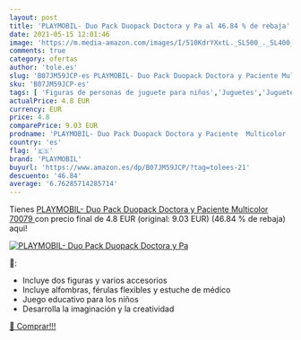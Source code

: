 ```yaml
---
layout: post
title: 'PLAYMOBIL- Duo Pack Duopack Doctora y Pa al 46.84 % de rebaja'
date: 2021-05-15 12:01:46
image: 'https://m.media-amazon.com/images/I/510KdrYXxtL._SL500_._SL400_.jpg'
comments: true
category: ofertas
author: 'tole.es'
slug: 'B07JM59JCP-es PLAYMOBIL- Duo Pack Duopack Doctora y Paciente Multicolor...'
sku: 'B07JM59JCP-es'
tags: [ 'Figuras de personas de juguete para niños','Juguetes','Juguetes y juegos','Muñecos y figuras','playmobil','playmobil-', ]
actualPrice: 4.8 EUR
currency: EUR
price: 4.8
comparePrice: 9.03 EUR
prodname: 'PLAYMOBIL- Duo Pack Duopack Doctora y Paciente  Multicolor  70079 '
country: 'es'
flag: '🇪🇸'
brand: 'PLAYMOBIL'
buyurl: 'https://www.amazon.es/dp/B07JM59JCP/?tag=tolees-21'
descuento: '46.84'
average: '6.76285714285714'
---
```


Tienes [PLAYMOBIL- Duo Pack Duopack Doctora y Paciente  Multicolor  70079 ](https://www.amazon.es/dp/B07JM59JCP/?tag=tolees-21) con precio final de  4.8 EUR (original: 9.03 EUR) (46.84 %  de rebaja) aqui!

[![PLAYMOBIL- Duo Pack Duopack Doctora y Pa](https://m.media-amazon.com/images/I/510KdrYXxtL._SL500_._SL400_.jpg)](https://www.amazon.es/dp/B07JM59JCP/?tag=tolees-21)

🔎:

- Incluye dos figuras y varios accesorios
- Incluye alfombras, férulas flexibles y estuche de médico
- Juego educativo para los niños
- Desarrolla la imaginación y la creatividad

[🛒 Comprar!!!](https://www.amazon.es/dp/B07JM59JCP/?tag=tolees-21)
